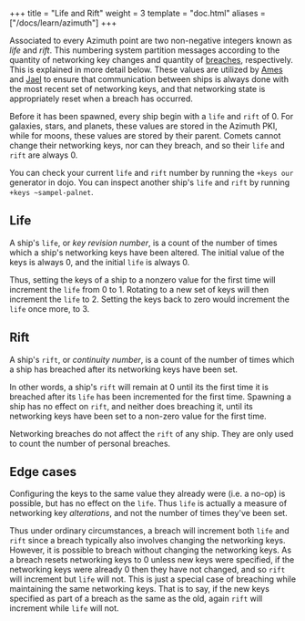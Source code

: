 +++
title = "Life and Rift"
weight = 3
template = "doc.html"
aliases = ["/docs/learn/azimuth"]
+++

Associated to every Azimuth point are two non-negative integers known as _life_
and _rift_. This numbering system partition messages according to the quantity
of networking key changes and quantity of
[breaches](@/using/id/guide-to-breaches.md), respectively. This is explained in
more detail below. These values are utilized by [Ames](@/docs/arvo/ames/ames.md)
and [Jael](@/docs/arvo/jael/jael-api.md) to ensure that communication between
ships is always done with the most recent set of networking keys, and that
networking state is appropriately reset when a breach has occurred.

Before it has been spawned, every ship begin with a `life` and `rift` of 0. For
galaxies, stars, and planets, these values are stored in the Azimuth PKI, while
for moons, these values are stored by their parent. Comets cannot change their
networking keys, nor can they breach, and so their `life` and `rift` are always 0.

You can check your current `life` and `rift` number by running the `+keys our`
generator in dojo. You can inspect another ship's `life` and `rift` by running
`+keys ~sampel-palnet`.

## Life

A ship's `life`, or _key revision number_, is a count of the number of times which
a ship's networking keys have been altered. The initial value of the keys is
always 0, and the initial `life` is always 0.

Thus, setting the keys of a ship to a nonzero value for the first time will
increment the `life` from 0 to 1. Rotating to a new set of keys will then
increment the `life` to 2. Setting the keys back to zero would increment the
`life` once more, to 3.

## Rift

A ship's `rift`, or _continuity number_, is a count of the number of times which
a ship has breached after its networking keys have been set.

In other words, a ship's `rift` will remain at 0 until its the first time it is
breached after its `life` has been incremented for the first time. Spawning a
ship has no effect on `rift`, and neither does breaching it, until its
networking keys have been set to a non-zero value for the first time.

Networking breaches do not affect the `rift` of any ship. They are only used to
count the number of personal breaches.

## Edge cases

Configuring the keys to the same value they already were (i.e. a no-op) is
possible, but has no effect on the `life`. Thus `life` is actually a measure of
networking key _alterations_, and not the number of times they've been set.

Thus under ordinary circumstances, a breach will increment both `life` and
`rift` since a breach typically also involves changing the networking keys.
However, it is possible to breach without changing the networking keys. As a
breach resets networking keys to 0 unless new keys were specified, if the
networking keys were already 0 then they have not changed, and so `rift` will
increment but `life` will not. This is just a special case of breaching while
maintaining the same networking keys. That is to say, if the new keys specified
as part of a breach as the same as the old, again `rift` will increment while
`life` will not.
